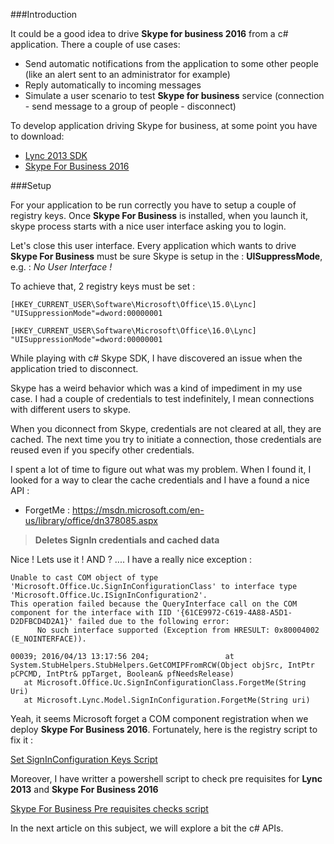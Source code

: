 <!-- 
.. title: Skype For Business SDK Prerequisites
.. slug: skype-for-business-sdk-prerequisites
.. date: 2016-10-12 01:00:00 UTC
.. tags: .net, c&#35;, c sharp, microsoft, skype for business, skype, office365, powershell, 2016
.. category: programming
.. link: 
.. description: What are the requirements to develop a c sharp application using Skype For Business 2016 microsoft's APIs?
.. type: text
-->

###Introduction

It could be a good idea to drive **Skype for business 2016** from a c&#35; application.
There a couple of use cases:
<!-- TEASER_END -->

  * Send automatic notifications from the application to some other people (like an alert sent to an administrator for example)
  * Reply automatically to incoming messages
  * Simulate a user scenario to test **Skype for business** service (connection - send message to a group of people - disconnect)

To develop application driving Skype for business, at some point you have to download:

  * [Lync 2013 SDK](https://www.microsoft.com/en-us/download/details.aspx?id=36824)
  * [Skype For Business 2016](https://www.microsoft.com/en-us/download/details.aspx?id=49440)

###Setup

For your application to be run correctly you have to setup a couple of registry keys. Once **Skype For Business** is installed, when you launch it, skype process starts with a nice user interface asking you to login.

Let's close this user interface. Every application which wants to drive **Skype For Business** must be sure Skype is setup in the : **UISuppressMode**, e.g. : *No User Interface !*

To achieve that, 2 registry keys must be set :

```
[HKEY_CURRENT_USER\Software\Microsoft\Office\15.0\Lync]
"UISuppressionMode"=dword:00000001

[HKEY_CURRENT_USER\Software\Microsoft\Office\16.0\Lync]
"UISuppressionMode"=dword:00000001
```

While playing with c&#35; Skype SDK, I have discovered an issue when the application tried to disconnect.

Skype has a weird behavior which was a kind of impediment in my use case. I had a couple of credentials to test indefinitely, I mean connections with different users to skype.

When you diconnect from Skype, credentials are not cleared at all, they are cached. The next time you try to initiate a connection, those credentials are reused even if you specify other credentials.

I spent a lot of time to figure out what was my problem. When I found it, I looked for a way to clear the cache credentials and I have a found a nice API :

 - ForgetMe : https://msdn.microsoft.com/en-us/library/office/dn378085.aspx
 
 > **Deletes SignIn credentials and cached data**

Nice ! Lets use it ! AND ? .... I have a really nice exception :

```
Unable to cast COM object of type 'Microsoft.Office.Uc.SignInConfigurationClass' to interface type 'Microsoft.Office.Uc.ISignInConfiguration2'.
This operation failed because the QueryInterface call on the COM component for the interface with IID '{61CE9972-C619-4A88-A5D1-D2DFBCD4D2A1}' failed due to the following error:
      No such interface supported (Exception from HRESULT: 0x80004002 (E_NOINTERFACE)).

00039; 2016/04/13 13:17:56 204;                 at System.StubHelpers.StubHelpers.GetCOMIPFromRCW(Object objSrc, IntPtr pCPCMD, IntPtr& ppTarget, Boolean& pfNeedsRelease)
   at Microsoft.Office.Uc.SignInConfigurationClass.ForgetMe(String Uri)
   at Microsoft.Lync.Model.SignInConfiguration.ForgetMe(String uri)
```

Yeah, it seems Microsoft forget a COM component registration when we deploy **Skype For Business 2016**.
Fortunately, here is the registry script to fix it :

[Set SignInConfiguration Keys Script](https://github.com/Bhaal22/skype-for-business-checks/blob/master/registry_scripts/sb4-skype4Business%202016.reg)

Moreover, I have writter a powershell script to check pre requisites for **Lync 2013** and **Skype For Business 2016**

[Skype For Business Pre requisites checks script](https://github.com/Bhaal22/skype-for-business-checks/blob/master/skype_for_business_prerequisites.ps1)

In the next article on this subject, we will explore a bit the c&#35; APIs.

